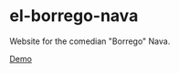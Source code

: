 # el-borrego-nava
Website for the comedian "Borrego" Nava.

[Demo](https://darari.github.io/el-borrego-nava/)
